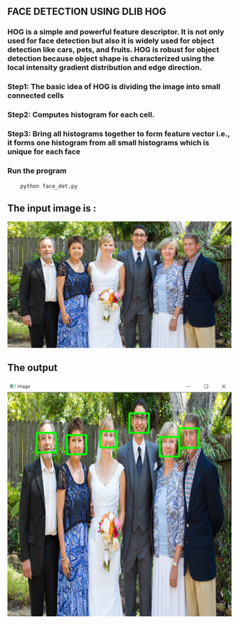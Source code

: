 ## FACE DETECTION USING DLIB HOG

### HOG is a simple and powerful feature descriptor. It is not only used for face detection but also it is widely used for object detection like cars, pets, and fruits. HOG is robust for object detection because object shape is characterized using the local intensity gradient distribution and edge direction.

### Step1: The basic idea of HOG is dividing the image into small connected cells

### Step2: Computes histogram for each cell. 

### Step3: Bring all histograms together to form feature vector i.e., it forms one histogram from all small histograms which is unique for each face

### Run the program
```
    python face_det.py
```

## The input image is :

![](grp_1.jpg)

## The output

![](face_hog_output.PNG)